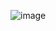 ![image](https://github.com/woonkkk/HappyTails_PJ/assets/134057433/6b141fde-5311-4ddc-912e-57c981fb8d2f)
